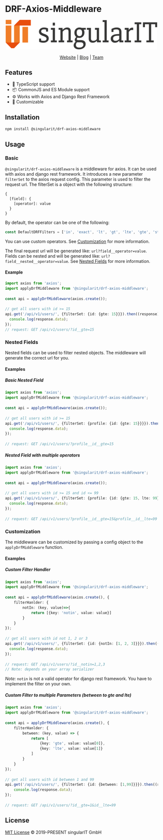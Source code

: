 # DRF-Axios-Middleware

<p align="center">
  <a href="https://www.singular-it.de/">
    <picture>
      <source media="(prefers-color-scheme: dark)"  srcset="./documents/singular_it_dark.png">
      <source media="(prefers-color-scheme: light)" srcset="./documents/singular_it_light.png">
      <img width="500px" alt="singularIT Logo" src="./documents/singular_it_light.png">
    </picture>    
  </a>
</p>
<p align="center">
  <a href="https://www.singular-it.de/">Website</a> |
  <a href="https://blog.singular-it.de/">Blog</a> |
  <a href="https://www.singular-it.de/team">Team</a>
</p>

## Features

- 🦾 TypeScript support
- 📦 CommonJS and ES Module support
- ⚙️ Works with Axios and Django Rest Framework
- 📝 Customizable

## Installation

```bash
npm install @singularit/drf-axios-middleware
```

## Usage

### Basic

`@singularit/drf-axios-middleware` is a middleware for axios. It can be used with axios and django rest framework. It introduces a new parameter `filterSet` to the axios request config. This parameter is used to filter the request url. The filterSet is a object with the following structure:

```
{
  [field]: {
    [operator]: value
  }
}
```

By default, the operator can be one of the following:

```ts
const DefaultDRFFilters = ['in', 'exact', 'lt', 'gt', 'lte', 'gte', 'startswith', 'endswith']
```

You can use custom operators. See [Customization](#customization) for more information.

The final request url will be generated like: `url?field__operator=value`.
Fields can be nested and will be generated like: `url?field__nested__operator=value`. See [Nested Fields](#nested-fields) for more information.

#### Example

```ts
import axios from 'axios';
import applyDrfMiddleware from '@singularit/drf-axios-middleware';

const api = applyDrfMiddleware(axios.create());

// get all users with id >= 15
api.get('/api/v1/users/', {filterSet: {id: {gte: 15}}}).then((response) => {
  console.log(response.data);
});
// request: GET /api/v1/users/?id__gte=15
```

### Nested Fields

Nested fields can be used to filter nested objects. The middleware will generate the correct url for you.

#### Examples

##### Basic Nested Field

```ts
import axios from 'axios';
import applyDrfMiddleware from '@singularit/drf-axios-middleware';

const api = applyDrfMiddleware(axios.create());

// get all users with id >= 15
api.get('/api/v1/users/', {filterSet: {profile: {id: {gte: 15}}}}).then((response) => {
  console.log(response.data);
});

// request: GET /api/v1/users/?profile__id__gte=15
```

##### Nested Field with multiple operators

```ts
import axios from 'axios';
import applyDrfMiddleware from '@singularit/drf-axios-middleware';

const api = applyDrfMiddleware(axios.create());

// get all users with id >= 15 and id <= 99
api.get('/api/v1/users/', {filterSet: {profile: {id: {gte: 15, lte: 99}}}}).then((response) => {
  console.log(response.data);
});

// request: GET /api/v1/users/?profile__id__gte=15&profile__id__lte=99
```
### Customization

The middleware can be customized by passing a config object to the `applyDrfMiddleware` function.

#### Examples

##### Custom Filter Handler

```ts
import axios from 'axios';
import applyDrfMiddleware from '@singularit/drf-axios-middleware';

const api = applyDrfMiddleware(axios.create(), {
    filterHanlder: {
        notIn: (key, value)=>{
            return [{key: 'notin', value: value}]
        }
    }
});

// get all users with id not 1, 2 or 3 
api.get('/api/v1/users/', {filterSet: {id: {notIn: [1, 2, 3]}}}).then((response) => {
  console.log(response.data);
});

// request: GET /api/v1/users/?id__notin=1,2,3 
// Note: depends on your array serializer
```

*Note:* `notin` is not a valid operator for django rest framework. You have to implement the filter on your own.

##### Custom Filter to multiple Parameters (between to gte and lte)

```ts
import axios from 'axios';
import applyDrfMiddleware from '@singularit/drf-axios-middleware';

const api = applyDrfMiddleware(axios.create(), {
    filterHanlder: {
        between: (key, value) => {
            return [
                {key: 'gte', value: value[0]},
                {key: 'lte', value: value[1]}
            ]
        }
    }
});

// get all users with id between 1 and 99
api.get('/api/v1/users/', {filterSet: {id: {between: [1,99]}}}).then((response) => {
    console.log(response.data);
});

// request: GET /api/v1/users/?id__gte=1&id__lte=99
```


## License
[MIT License](./LICENSE) © 2019-PRESENT singularIT GmbH
